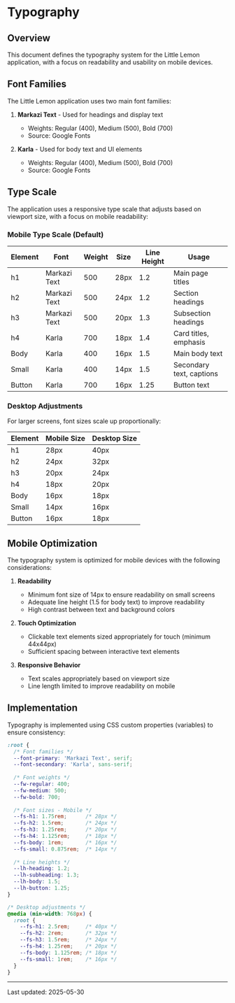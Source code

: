 # Typography

## Overview

This document defines the typography system for the Little Lemon application, with a focus on readability and usability on mobile devices.

## Font Families

The Little Lemon application uses two main font families:

1. **Markazi Text** - Used for headings and display text
   - Weights: Regular (400), Medium (500), Bold (700)
   - Source: Google Fonts

2. **Karla** - Used for body text and UI elements
   - Weights: Regular (400), Medium (500), Bold (700)
   - Source: Google Fonts

## Type Scale

The application uses a responsive type scale that adjusts based on viewport size, with a focus on mobile readability:

### Mobile Type Scale (Default)

| Element | Font | Weight | Size | Line Height | Usage |
|---------|------|--------|------|-------------|-------|
| h1 | Markazi Text | 500 | 28px | 1.2 | Main page titles |
| h2 | Markazi Text | 500 | 24px | 1.2 | Section headings |
| h3 | Markazi Text | 500 | 20px | 1.3 | Subsection headings |
| h4 | Karla | 700 | 18px | 1.4 | Card titles, emphasis |
| Body | Karla | 400 | 16px | 1.5 | Main body text |
| Small | Karla | 400 | 14px | 1.5 | Secondary text, captions |
| Button | Karla | 700 | 16px | 1.25 | Button text |

### Desktop Adjustments

For larger screens, font sizes scale up proportionally:

| Element | Mobile Size | Desktop Size |
|---------|-------------|--------------|
| h1 | 28px | 40px |
| h2 | 24px | 32px |
| h3 | 20px | 24px |
| h4 | 18px | 20px |
| Body | 16px | 18px |
| Small | 14px | 16px |
| Button | 16px | 18px |

## Mobile Optimization

The typography system is optimized for mobile devices with the following considerations:

1. **Readability**
   - Minimum font size of 14px to ensure readability on small screens
   - Adequate line height (1.5 for body text) to improve readability
   - High contrast between text and background colors

2. **Touch Optimization**
   - Clickable text elements sized appropriately for touch (minimum 44x44px)
   - Sufficient spacing between interactive text elements

3. **Responsive Behavior**
   - Text scales appropriately based on viewport size
   - Line length limited to improve readability on mobile

## Implementation

Typography is implemented using CSS custom properties (variables) to ensure consistency:

```css
:root {
  /* Font families */
  --font-primary: 'Markazi Text', serif;
  --font-secondary: 'Karla', sans-serif;
  
  /* Font weights */
  --fw-regular: 400;
  --fw-medium: 500;
  --fw-bold: 700;
  
  /* Font sizes - Mobile */
  --fs-h1: 1.75rem;      /* 28px */
  --fs-h2: 1.5rem;       /* 24px */
  --fs-h3: 1.25rem;      /* 20px */
  --fs-h4: 1.125rem;     /* 18px */
  --fs-body: 1rem;       /* 16px */
  --fs-small: 0.875rem;  /* 14px */
  
  /* Line heights */
  --lh-heading: 1.2;
  --lh-subheading: 1.3;
  --lh-body: 1.5;
  --lh-button: 1.25;
}

/* Desktop adjustments */
@media (min-width: 768px) {
  :root {
    --fs-h1: 2.5rem;     /* 40px */
    --fs-h2: 2rem;       /* 32px */
    --fs-h3: 1.5rem;     /* 24px */
    --fs-h4: 1.25rem;    /* 20px */
    --fs-body: 1.125rem; /* 18px */
    --fs-small: 1rem;    /* 16px */
  }
}
```

---

Last updated: 2025-05-30
